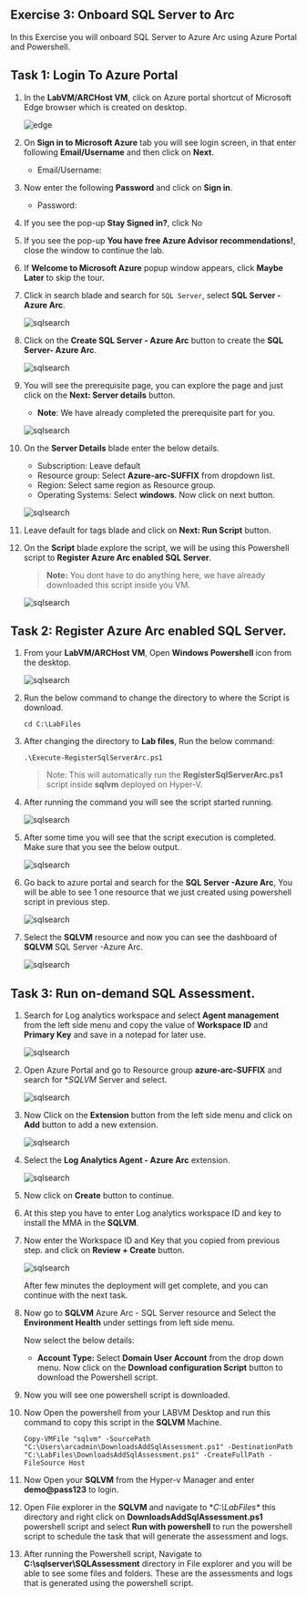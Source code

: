 ## Exercise 3: Onboard SQL Server to Arc
In this Exercise you will onboard SQL Server to Azure Arc using Azure Portal and Powershell.

## Task 1: Login To Azure Portal

1. In the **LabVM/ARCHost VM**, click on Azure portal shortcut of Microsoft Edge browser which is created on desktop.
  
    ![](.././media/0.png "edge")
   
1. On **Sign in to Microsoft Azure** tab you will see login screen, in that enter following **Email/Username** and then click on **Next**. 
   * Email/Username: <inject key="AzureAdUserEmail"></inject>
   
1. Now enter the following **Password** and click on **Sign in**.
   * Password: <inject key="AzureAdUserPassword"></inject>
   
1. If you see the pop-up **Stay Signed in?**, click No

1. If you see the pop-up **You have free Azure Advisor recommendations!**, close the window to continue the lab.

1. If **Welcome to Microsoft Azure** popup window appears, click **Maybe Later** to skip the tour.
      
1. Click in search blade and search for ```SQL Server```, select **SQL Server - Azure Arc**.
 
    ![](.././media/sqlserver.png "sqlsearch")
   
1. Click on the **Create SQL Server - Azure Arc** button to create the **SQL Server- Azure Arc**. 
 
    ![](.././media/createsql.png "sqlsearch")
   
1. You will see the prerequisite page, you can explore the page and just click on the **Next: Server details** button.
    
    - **Note**: We have already completed the prerequisite part for you. 
    
    ![](.././media/presql.png "sqlsearch")
   
1. On the **Server Details** blade enter the below details.
 
     - Subscription: Leave default
     - Resource group: Select **Azure-arc-SUFFIX** from dropdown list.
     - Region: Select same region as Resource group.
     - Operating Systems: Select **windows**.
       Now click on next button.
   
    ![](.././media/detailssql.png "sqlsearch")
   
1. Leave default for tags blade and click on **Next: Run Script** button.
 
1. On the **Script** blade explore the script, we will be using this Powershell script to **Register Azure Arc enabled SQL Server**.
 
     > **Note:** You dont have to do anything here, we have already downloaded this script inside you VM.
    
    ![](.././media/runsql.png "sqlsearch")
     
## Task 2: Register Azure Arc enabled SQL Server.

1. From your **LabVM/ARCHost VM**, Open **Windows Powershell** icon from the desktop.
 
    ![](.././media/powershell.png "sqlsearch")
  
1. Run the below command to change the directory to where the Script is download.
 
     ``` cd C:\LabFiles ```
     
1. After changing the directory to **Lab files**, Run the below command:

     ``` .\Execute-RegisterSqlServerArc.ps1 ```
     
    > Note: This will automatically run the **RegisterSqlServerArc.ps1** script inside **sqlvm** deployed on Hyper-V.

1. After running the command you will see the script started running.

    ![](.././media/run.png "sqlsearch")
  
1. After some time you will see that the script execution is completed. Make sure that you see the below output.

    ![](.././media/completed.png "sqlsearch")
  
1. Go back to azure portal and search for the **SQL Server -Azure Arc**, You will be able to see 1 one resource that we just created using powershell script in previous step.

    ![](.././media/sqlvm.png "sqlsearch")
  
 1. Select the **SQLVM** resource and now you can see the dashboard of **SQLVM** SQL Server -Azure Arc.

    ![](.././media/dashsql.png "sqlsearch")
 
 
## Task 3: Run on-demand SQL Assessment.



 1. Search for Log analytics workspace and select **Agent management** from the left side menu and copy the value of **Workspace ID** and **Primary Key** and save in a notepad for later use.
 
    ![](.././media/log.png "sqlsearch")

 1. Open Azure Portal and go to Resource group **azure-arc-SUFFIX** and search for **SQLVM* Server and select.
 
    ![](.././media/sqlserver1.png "sqlsearch") 
    
 1. Now Click on the **Extension** button from the left side menu and click on **Add** button to add a new extension.
 
    ![](.././media/mma.png "sqlsearch")
    
 1. Select the **Log Analytics Agent - Azure Arc** extension.
 
    ![](.././media/extension1.png "sqlsearch")
    
 1. Now click on **Create** button to continue.
 
   
 1. At this step you have to enter Log analytics workspace ID and key to install the MMA in the **SQLVM**.
  
 1. Now enter the Workspace ID and Key that you copied from previous step. and click on **Review + Create** button. 
 
    ![](.././media/create1.png "sqlsearch")
   
    After few minutes the deployment will get complete, and you can continue with the next task.
 
 1. Now go to **SQLVM** Azure Arc - SQL Server resource and Select the **Environment Health** under settings from left side menu.
    
    Now select the below details:
    * **Account Type:** Select **Domain User Account** from the drop down menu.
    Now click on the **Download configuration Script** button to download the Powershell script.
    
    [](.././media/sqlvm.png "sqlsearch")
    
 1. Now you will see one powershell script is downloaded.
   
    [](.././media/download.png "sqlsearch")
    
 1. Now Open the powershell from your LABVM Desktop and run this command to copy this script in the **SQLVM** Machine.
    
    ``` Copy-VMFile "sqlvm" -SourcePath "C:\Users\arcadmin\DownloadsAddSqlAssessment.ps1" -DestinationPath "C:\LabFiles\DownloadsAddSqlAssessment.ps1" -CreateFullPath -FileSource Host ```
    
 1. Now Open your **SQLVM** from the Hyper-v Manager and enter **demo@pass123** to login.
 
 1. Open File explorer in the **SQLVM** and navigate to **C:\LabFiles\** this directory and right click on **DownloadsAddSqlAssessment.ps1** powershell script and select **Run with powershell** to run the powershell script to schedule the task that will generate the assessment and logs.
 
    [](.././media/file.png "sqlsearch")
    
 1. After running the Powershell script, Navigate to **C:\sqlserver\SQLAssessment** directory in File explorer and you will be able to see some files and folders. These are the assessments and logs that is generated using the powershell script.
 
 
 
    
    
